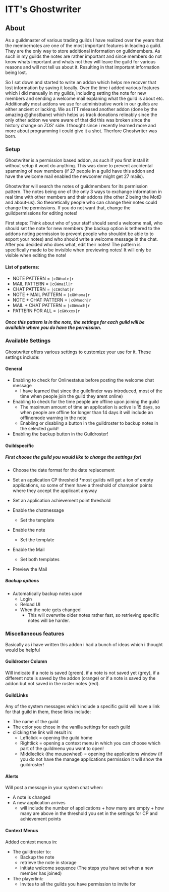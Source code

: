 # ITT's Ghostwriter
## About
As a guildmaster of various trading guilds I have realized over the years that the membernotes are one of the most important features in leading a guild.
They are the only way to store additional information on guildmembers. 
As such in my guilds the notes are rather important and since members do not know whats important and whats not they will leave the guild for various reasons and will not tell us about it.
Resulting in that important information being lost.

So I sat down and started to write an addon which helps me recover that lost information by saving it locally.
Over the time i added various features which i did manually in my guilds, including setting the note for new members and sending a welcome mail explaning what the guild is about etc.
Additionally most addons we use for administrative work in our guilds are either ancient or lacking. 
We as ITT released another addon (done by the amazing @ghostbane) which helps us track donations relieably since the only other addon we were aware of that did this was broken since the history change on ZOS' side.
I thought since i recently learned more and more about programming i could give it a shot.
Therfore Ghostwriter was born.

### Setup
Ghostwriter is a permission based addon, as such if you first install it without setup it wont do anything. 
This was done to prevent accidental spamming of new members (if 27 people in a guild have this addon and have the welcome mail enabled the newcomer might get 27 mails). 
    
Ghostwriter will search the notes of guildmembers for its permission pattern. 
The notes being one of the only 3 ways to exchange information in real time with other members and their addons (the other 2 being the MotD and about-us). 
So theoretically people who can change their notes could change the permissions. 
If you do not want that, change the guildpermissions for editing notes!

First steps: Think about who of your staff should send a welcome mail, who should set the note for new members (the backup option is tethered to the addons noting permission to prevent people who shouldnt be able to to export your notes) and who should write a welcome message in the chat. 
After you decided who does what, edit their notes! The pattern is specifically made to be invisible when previewing notes! It will only be visible when editing the note!

#### List of patterns: 
*  NOTE PATTERN =          `|cGWnote|r`
*  MAIL PATTERN =          `|cGWmail|r`
*  CHAT PATTERN =          `|cCWchat|r`
*  NOTE + MAIL PATTERN =   `|cGWnoma|r`
*  NOTE + CHAT PATTERN =   `|cGWnoch|r`
*  MAIL + CHAT PATTERN =   `|cGWmach|r`
*  PATTERN FOR ALL =       `|cGWxxxx|r`
    

##### Once this pattern is in the note, the settings for each guild will be available where you do have the permission.

### Available Settings
Ghostwriter offers various settings to customize your use for it.
These settings include:
#### General
- Enabling to check for Onlinestatus before posting the welcome chat message 
  * I have learned that since the guildfinder was introduced, most of the time when people join the guild they arent online)
- Enabling to check for the time people are offline upon joining the guild 
  * The maximum amount of time an application is active is 15 days, so when people are offline for longer than 14 days it will include an offlinemode warning in the note
  * Enabling or disabling a button in the guildroster to backup notes in the selected guild!
- Enabling the backup button in the Guildroster!

#### Guildspecific
##### First choose the guild you would like to change the settings for!
- Choose the date format for the date replacement
- Set an application CP threshold 
  *most guilds will get a ton of empty applications, so some of them have a threshold of champion points where they accept the applicant anyway
- Set an application achievement point threshold

- Enable the chatmessage
  - Set the template
- Enable the note 
  - Set the template
- Enable the Mail
  - Set both templates
- Preview the Mail
##### Backup options
- Automatically backup notes upon 
  * Login
  * Reload UI
  * When the note gets changed
    * This will overwrite older notes rather fast, so retrieving specific notes will be harder.

### Miscellaneous features

Basically as i have written this addon i had a bunch of ideas which i thought would be helpful

#### Guildroster Column
Will indicate if a note is saved (green), if a note is not saved yet (grey), if a different note is saved by the addon (orange) or if a note is saved by the addon but not saved in the roster notes (red).


#### GuildLinks
Any of the system messages which include a specific guild will have a link for that guild in them, these links include:
* The name of the guild
* The color you chose in the vanilla settings for each guild
* clicking the link will result in:
   - Leftclick = opening the guild home
   - Rightlick = opening a context menu in which you can choose which part of the guildmenu you want to open!
   - Middleclick (the mousewheel) = opening the applications window (if you do not have the manage applications permission it will show the guildroster!
        
        
#### Alerts

Will post a message in your system chat when:
* A note is changed
* A new application arrives 
   - will include the number of applications + how many are empty + how many are above in the threshold you set in the settings for CP and achievement points
    
    
#### Context Menus

Added context menus in:
   * The guildroster to:
        - Backup the note 
        - retrieve the note in storage
        - initiate welcome sequence (The steps you have set when a new member has joined)
   * The playerlink:
        - Invites to all the guilds you have permission to invite for
    
